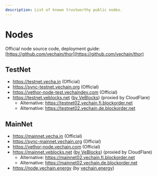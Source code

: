 ```yaml
---
description: List of known trustworthy public nodes.
---
```


# Nodes

Official node source code, deployment guide: [https://github.com/vechain/thor](https://github.com/vechain/thor)

## TestNet

* https://testnet.vecha.in (Official)
* https://sync-testnet.vechain.org (Official)
* https://vethor-node-test.vechaindev.com (Official)
* https://testnet.veblocks.net ([by VeBlocks](https://github.com/mirei83/VeChain-PublicNodes)) (proxied by CloudFlare)
  * Alternative: https://testnet02.vechain.fi.blockorder.net
  * Alternative: https://testnet02.vechain.de.blockorder.net

## MainNet

* https://mainnet.vecha.in (Official)
* https://sync-mainnet.vechain.org (Official)
* https://vethor-node.vechain.com (Official)
* https://mainnet.veblocks.net ([by VeBlocks](https://github.com/mirei83/VeChain-PublicNodes)) (proxied by CloudFlare)
  * Alternative: https://mainnet02.vechain.fi.blockorder.net
  * Alternative: https://mainnet02.vechain.de.blockorder.net
* https://node.vechain.energy (by [vechain.energy](https://vechain.energy))
